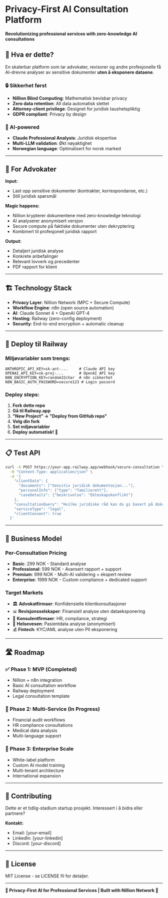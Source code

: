 # Privacy-First AI Consultation Platform

**Revolutionizing professional services with zero-knowledge AI consultations**

## 🚀 Hva er dette?

En skalerbar platform som lar advokater, revisorer og andre profesjonelle få AI-drevne analyser av sensitive dokumenter **uten å eksponere dataene**.

### 🔒 Sikkerhet først
- **Nillion Blind Computing**: Mathematisk bevisbar privacy
- **Zero data retention**: All data automatisk slettet  
- **Attorney-client privilege**: Designet for juridisk taushetspliktig
- **GDPR compliant**: Privacy by design

### 🤖 AI-powered
- **Claude Professional Analysis**: Juridisk ekspertise
- **Multi-LLM validation**: Økt nøyaktighet
- **Norwegian language**: Optimalisert for norsk marked

---

## 🎯 For Advokater

**Input:**
- Last opp sensitive dokumenter (kontrakter, korrespondanse, etc.)
- Still juridisk spørsmål

**Magic happens:**
- Nillion krypterer dokumentene med zero-knowledge teknologi  
- AI analyserer anonymisert versjon
- Secure compute på faktiske dokumenter uten dekryptering
- Kombinert til profesjonell juridisk rapport

**Output:**
- Detaljert juridisk analyse
- Konkrete anbefalinger
- Relevant lovverk og precedenter
- PDF rapport for klient

---

## 🏗️ Technology Stack

- **Privacy Layer**: Nillion Network (MPC + Secure Compute)
- **Workflow Engine**: n8n (open source automation)
- **AI**: Claude Sonnet 4 + OpenAI GPT-4
- **Hosting**: Railway (zero-config deployment)
- **Security**: End-to-end encryption + automatic cleanup

---

## 🚀 Deploy til Railway

### Miljøvariabler som trengs:
```env
ANTHROPIC_API_KEY=sk-ant-...     # Claude API key
OPENAI_API_KEY=sk-proj-...       # OpenAI API key  
N8N_ENCRYPTION_KEY=random32char  # n8n sikkerhet
N8N_BASIC_AUTH_PASSWORD=secure123 # Login passord
```

### Deploy steps:
1. **Fork dette repo**
2. **Gå til Railway.app** 
3. **"New Project" → "Deploy from GitHub repo"**
4. **Velg din fork**
5. **Set miljøvariabler**
6. **Deploy automatisk! 🎉**

---

## 📋 Test API

```bash
curl -X POST https://your-app.railway.app/webhook/secure-consultation \
  -H "Content-Type: application/json" \
  -d '{
    "clientData": {
      "documents": ["Sensitiv juridisk dokumentasjon..."],
      "personalInfo": {"type": "familierett"},
      "caseDetails": {"beskrivelse": "Ekteskapskonflikt"}
    },
    "consultationQuery": "Hvilke juridiske råd kan du gi basert på dokumentene?",
    "serviceType": "legal",
    "clientConsent": true
  }'
```

---

## 💼 Business Model

### Per-Consultation Pricing
- **Basic**: 299 NOK - Standard analyse
- **Professional**: 599 NOK - Avansert rapport + support  
- **Premium**: 999 NOK - Multi-AI validering + ekspert review
- **Enterprise**: 1999 NOK - Custom compliance + dedicated support

### Target Markets
- 🏛️ **Advokatfirmaer**: Konfidensielle klientkonsultasjoner
- 📊 **Revisjonsselskaper**: Finansiell analyse uten dataeksponering
- 🏢 **Konsulentfirmaer**: HR, compliance, strategi
- 🏥 **Helsevesen**: Pasientdata analyse (anonymisert)
- 💰 **Fintech**: KYC/AML analyse uten PII eksponering

---

## 🛣️ Roadmap

### ✅ Phase 1: MVP (Completed)
- Nillion + n8n integration
- Basic AI consultation workflow
- Railway deployment
- Legal consultation template

### 🚧 Phase 2: Multi-Service (In Progress)  
- Financial audit workflows
- HR compliance consultations
- Medical data analysis
- Multi-language support

### 🔮 Phase 3: Enterprise Scale
- White-label platform  
- Custom AI model training
- Multi-tenant architecture
- International expansion

---

## 🤝 Contributing

Dette er et tidlig-stadium startup prosjekt. Interessert i å bidra eller partnere?

**Kontakt:**
- Email: [your-email]
- LinkedIn: [your-linkedin] 
- Discord: [your-discord]

---

## 📄 License

MIT License - se LICENSE fil for detaljer.

---

**🔐 Privacy-First AI for Professional Services | Built with Nillion Network 🔐**
